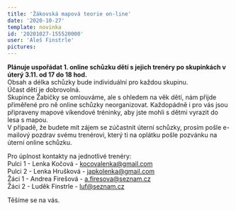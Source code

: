 ```yaml
---
title: 'Žákovská mapová teorie on-line'
date: '2020-10-27'
template: novinka
id: '20201027-155520000'
user: 'Aleš Finstrle'
pictures:
---
```

**Plánuje uspořádat 1. online schůzku dětí s jejich trenéry po skupinkách v úterý 3.11. od 17 do 18 hod.**  
Obsah a délka schůzky bude individuální pro každou skupinu.  
Účast dětí je dobrovolná.  
Skupince Žabičky se omlouváme, ale s ohledem na věk dětí, nám přijde přiměřené pro ně online schůzky neorganizovat. Každopádně i pro vás jsou připraveny mapové víkendové tréninky, aby jste mohli s dětmi vyrazit do lesa s mapou.  
V případě, že budete mít zájem se zúčastnit úterní schůzky, prosím pošle e-mailový pozdrav svému trenérovi, který ti na oplátku pošle pozvánku na úterní online schůzku. 

Pro úplnost kontakty na jednotlivé trenéry:  
Pulci 1 - Lenka Kočová - kocovalenka@gmail.com  
Pulci 2 - Lenka Hrušková - japkolenka@gmail.com  
Žáci 1 - Andrea Firešová - a.firesova@seznam.cz  
Žáci 2 - Luděk Finstrle - luf@seznam.cz

Těšíme se na vás.
